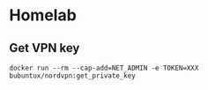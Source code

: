 # Homelab

## Get VPN key

    docker run --rm --cap-add=NET_ADMIN -e TOKEN=XXX bubuntux/nordvpn:get_private_key